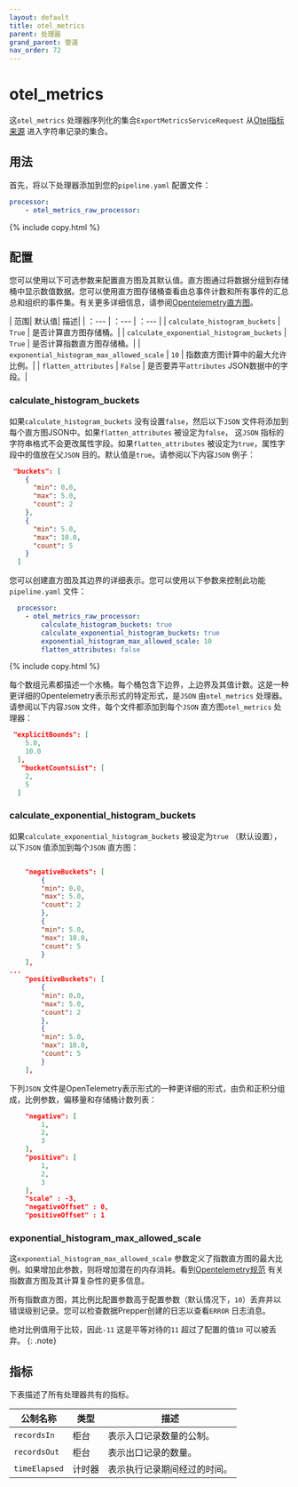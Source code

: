```yaml
---
layout: default
title: otel_metrics
parent: 处理器
grand_parent: 管道
nav_order: 72
---
```


# otel_metrics

这`otel_metrics` 处理器序列化的集合`ExportMetricsServiceRequest` 从[Otel指标来源]({{site.url}}{{site.baseurl}}/data-prepper/pipelines/configuration/sources/otel-metrics-source/) 进入字符串记录的集合。

## 用法

首先，将以下处理器添加到您的`pipeline.yaml` 配置文件：

``` yaml
processor:
    - otel_metrics_raw_processor:
```
{% include copy.html %}

## 配置

您可以使用以下可选参数来配置直方图及其默认值。直方图通过将数据分组到存储桶中显示数值数据。您可以使用直方图存储桶查看由总事件计数和所有事件的汇总总和组织的事件集。有关更多详细信息，请参阅[Opentelemetry直方图](https://opentelemetry.io/docs/reference/specification/metrics/data-model/#histogram)。

| 范围| 默认值| 描述|
| ：---    | ：---    | ：---    |
| `calculate_histogram_buckets` | `True` | 是否计算直方图存储桶。|
| `calculate_exponential_histogram_buckets` | `True` | 是否计算指数直方图存储桶。|
| `exponential_histogram_max_allowed_scale` | `10` | 指数直方图计算中的最大允许比例。| 
| `flatten_attributes` | `False` | 是否要弄平`attributes` JSON数据中的字段。|

### calculate_histogram_buckets

如果`calculate_histogram_buckets` 没有设置`false`，然后以下`JSON` 文件将添加到每个直方图JSON中。如果`flatten_attributes` 被设定为`false`， 这`JSON` 指标的字符串格式不会更改属性字段。如果`flatten_attributes` 被设定为`true`，属性字段中的值放在父`JSON` 目的。默认值是`true`。请参阅以下内容`JSON` 例子：

```json
 "buckets": [
    {
      "min": 0.0,
      "max": 5.0,
      "count": 2
    },
    {
      "min": 5.0,
      "max": 10.0,
      "count": 5
    }
  ]
```

您可以创建直方图及其边界的详细表示。您可以使用以下参数来控制此功能`pipeline.yaml` 文件：

```yaml
  processor:
    - otel_metrics_raw_processor:
        calculate_histogram_buckets: true
        calculate_exponential_histogram_buckets: true
        exponential_histogram_max_allowed_scale: 10
        flatten_attributes: false
```
{% include copy.html %}

每个数组元素都描述一个水桶。每个桶包含下边界，上边界及其值计数。这是一种更详细的Opentelemetry表示形式的特定形式，是`JSON` 由`otel_metrics` 处理器。请参阅以下内容`JSON` 文件，每个文件都添加到每个`JSON` 直方图`otel_metrics` 处理器：

```json
 "explicitBounds": [
    5.0,
    10.0
  ],
   "bucketCountsList": [
    2,
    5
  ]
```



### calculate_exponential_histogram_buckets

如果`calculate_exponential_histogram_buckets` 被设定为`true` （默认设置），以下`JSON` 值添加到每个`JSON` 直方图：

```json

    "negativeBuckets": [
        {
        "min": 0.0,
        "max": 5.0,
        "count": 2
        },
        {
        "min": 5.0,
        "max": 10.0,
        "count": 5
        }
    ],
...
    "positiveBuckets": [
        {
        "min": 0.0,
        "max": 5.0,
        "count": 2
        },
        {
        "min": 5.0,
        "max": 10.0,
        "count": 5
        }
    ],
```

下列`JSON` 文件是OpenTelemetry表示形式的一种更详细的形式，由负和正积分组成，比例参数，偏移量和存储桶计数列表：


```json
    "negative": [
        1,
        2,
        3
    ],
    "positive": [
        1,
        2,
        3
    ],
    "scale" : -3,
    "negativeOffset" : 0,
    "positiveOffset" : 1
```


### exponential_histogram_max_allowed_scale

这`exponential_histogram_max_allowed_scale` 参数定义了指数直方图的最大比例。如果增加此参数，则将增加潜在的内存消耗。看到[Opentelemetry规范](https://github.com/open-telemetry/opentelemetry-proto/blob/main/opentelemetry/proto/metrics/v1/metrics.proto) 有关指数直方图及其计算复杂性的更多信息。

所有指数直方图，其比例比配置参数高于配置参数（默认情况下，`10`）丢弃并以错误级别记录。您可以检查数据Prepper创建的日志以查看`ERROR` 日志消息。

绝对比例值用于比较，因此`-11` 这是平等对待的`11` 超过了配置的值`10` 可以被丢弃。
{: .note}

## 指标

下表描述了所有处理器共有的指标。

| 公制名称| 类型| 描述|
| ------------- | ---- | -----------|
| `recordsIn` | 柜台| 表示入口记录数量的公制。|
| `recordsOut` | 柜台| 表示出口记录的数量。|
| `timeElapsed` | 计时器| 表示执行记录期间经过的时间。|


